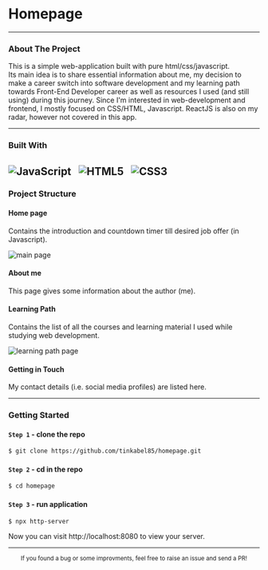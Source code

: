 
# Homepage

---
### About The Project


This is a simple web-application built with pure html/css/javascript.  
Its main idea is to share essential information about me, my decision to make a career switch into software development and my learning path towards Front-End Developer career as well as resources I used (and still using) during this journey. 
Since I'm interested in web-development and frontend, I mostly focused on CSS/HTML, Javascript. ReactJS is also on my radar, however not covered in this app. 

---
### Built With

![JavaScript](https://img.shields.io/badge/-JavaScript-black?style=flat-square&logo=javascript) &nbsp;
![HTML5](https://img.shields.io/badge/-HTML5-E34F26?style=flat-square&logo=html5&logoColor=white) &nbsp;
![CSS3](https://img.shields.io/badge/-CSS3-1572B6?style=flat-square&logo=css3) &nbsp;
---

### Project Structure

#### Home page
Contains the introduction and countdown timer till desired job offer (in Javascript). 

![main page](https://i.ibb.co/XxfysHK/Homepage-1.png) 

#### About me
This page gives some information about the author (me). 

#### Learning Path
Contains the list of all the courses and learning material I used while studying web development.

![learning path page](https://i.ibb.co/bH5czc8/Learning-Path.png)

#### Getting in Touch
My contact details (i.e. social media profiles) are listed here.
___

###  Getting Started 

#### `Step 1` - clone the repo

```bash
$ git clone https://github.com/tinkabel85/homepage.git
```

#### `Step 2` - cd in the repo

```bash
$ cd homepage
```

#### `Step 3` - run application

```bash
$ npx http-server
```

Now you can visit http://localhost:8080 to view your server.


---
<div align="center">
    <sub>If you found a bug or some improvments, feel free to raise an issue and send a PR!</sub>
</div>